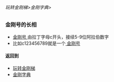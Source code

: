 ###### 玩转金刚梯>金刚字典>
### 金刚号的长相


- [ 金刚号 ](https://github.com/a2zitpro/web/blob/master/kkid.md)由拉丁字母c开头，接续5-9位阿拉伯数字
- 比如c123456789就是一个[ 金刚号 ](https://github.com/a2zitpro/web/blob/master/kkid.md)

#### 返回到
- [玩转金刚梯](https://github.com/a2zitpro/web/blob/master/LadderFree/A.md)
- [金刚字典](https://github.com/a2zitpro/web/blob/master/LadderFree/kkDictionary/KKDictionary.md)


